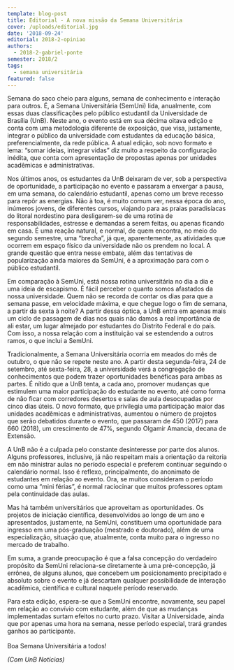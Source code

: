 ```yaml
---
template: blog-post
title: Editorial - A nova missão da Semana Universitária
cover: /uploads/editorial.jpg
date: '2018-09-24'
editorial: 2018-2-opiniao
authors:
  - 2018-2-gabriel-ponte
semester: 2018/2
tags:
  - semana universitária
featured: false
---
```

Semana do saco cheio para alguns, semana de conhecimento e interação para outros. É, a Semana Universitária (SemUni) lida, anualmente, com essas duas classificações pelo público estudantil da Universidade de Brasília (UnB). Neste ano, o evento está em sua décima oitava edição e conta com uma metodologia diferente de exposição, que visa, justamente, integrar o público da universidade com estudantes da educação básica, preferencialmente, da rede pública. A atual edição, sob novo formato e lema: “somar ideias, integrar vidas” diz muito a respeito da configuração inédita, que conta com apresentação de propostas apenas por unidades acadêmicas e administrativas.

Nos últimos anos, os estudantes da UnB deixaram de ver, sob a perspectiva de oportunidade, a participação no evento e passaram a enxergar a pausa, em uma semana, do calendário estudantil, apenas como um breve recesso para repôr as energias. Não à toa, é muito comum ver, nessa época do ano, inúmeros jovens, de diferentes cursos, viajando para as praias paradisíacas do litoral nordestino para desligarem-se de uma rotina de responsabilidades, estresse e demandas a serem feitas, ou apenas ficando em casa. É uma reação natural, e normal, de quem encontra, no meio do segundo semestre, uma “brecha”, já que, aparentemente, as atividades que ocorrem em espaço físico da universidade não os prendem no local. A grande questão que entra nesse embate, além das tentativas de popularização ainda maiores da SemUni, é a aproximação para com o público estudantil.

Em comparação à SemUni, está nossa rotina universitária no dia a dia e uma ideia de escapismo. É fácil perceber o quanto somos afastados da nossa universidade. Quem não se recorda de contar os dias para que a semana passe, em velocidade máxima, e que chegue logo o fim de semana, a partir da sexta à noite? A partir dessa óptica, a UnB entra em apenas mais um ciclo de passagem de dias nos quais não damos a real importância de ali estar, um lugar almejado por estudantes do Distrito Federal e do país. Com isso, a nossa relação com a instituição vai se estendendo a outros ramos, o que inclui a SemUni.

Tradicionalmente, a Semana Universitária ocorria em meados do mês de outubro, o que não se repete neste ano. A partir desta segunda-feira, 24 de setembro, até sexta-feira, 28, a universidade verá a congregação de conhecimentos que podem trazer oportunidades benéficas para ambas as partes. É nítido que a UnB tenta, a cada ano, promover mudanças que estimulem uma maior participação do estudante no evento, até como forma de não ficar com corredores desertos e salas de aula desocupadas por cinco dias úteis. O novo formato, que privilegia uma participação maior das unidades acadêmicas e administrativas, aumentou o número de projetos que serão debatidos durante o evento, que passaram de 450 (2017) para 660 (2018), um crescimento de 47%, segundo Olgamir Amancia, decana de Extensão.

A UnB não é a culpada pelo constante desinteresse por parte dos alunos. Alguns professores, inclusive, já não respeitam mais a orientação da reitoria em não ministrar aulas no período especial e preferem continuar seguindo o calendário normal. Isso é reflexo, principalmente, do anonimato de estudantes em relação ao evento. Ora, se muitos consideram o período como uma “mini férias”, é normal raciocinar que muitos professores optam pela continuidade das aulas.

Mas há também universitários que aproveitam as oportunidades. Os projetos de iniciação científica, desenvolvidos ao longo de um ano e apresentados, justamente, na SemUni, constituem uma oportunidade para ingresso em uma pós-graduação (mestrado e doutorado), além de uma especialização, situação que, atualmente, conta muito para o  ingresso no mercado de trabalho.

Em suma, a grande preocupação é que a falsa concepção do verdadeiro propósito da SemUni relaciona-se diretamente à uma pré-concepção, já errônea, de alguns alunos, que concebem um posicionamento precipitado e absoluto sobre o evento e já descartam qualquer possibilidade de interação acadêmica, científica e cultural naquele período reservado.

Para esta edição, espera-se que a SemUni encontre, novamente, seu papel em relação ao convívio com estudante, além de que as mudanças implementadas surtam efeitos no curto prazo. Visitar a Universidade, ainda que por apenas uma hora na semana, nesse período especial, trará grandes ganhos ao participante. \
\
Boa Semana Universitária a todos!

_(Com UnB Notícias)_
